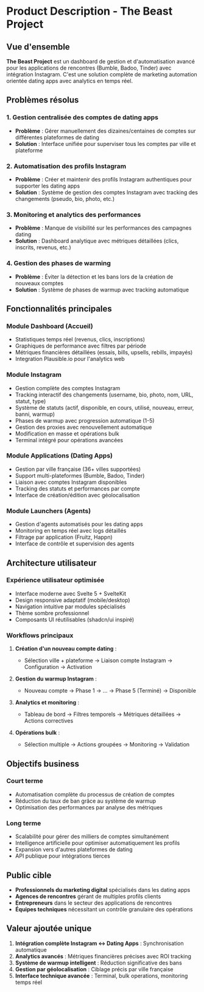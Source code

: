 # Product Description - The Beast Project

## Vue d'ensemble

**The Beast Project** est un dashboard de gestion et d'automatisation avancé pour les applications de rencontres (Bumble, Badoo, Tinder) avec intégration Instagram. C'est une solution complète de marketing automation orientée dating apps avec analytics en temps réel.

## Problèmes résolus

### 1. Gestion centralisée des comptes de dating apps
- **Problème** : Gérer manuellement des dizaines/centaines de comptes sur différentes plateformes de dating
- **Solution** : Interface unifiée pour superviser tous les comptes par ville et plateforme

### 2. Automatisation des profils Instagram
- **Problème** : Créer et maintenir des profils Instagram authentiques pour supporter les dating apps
- **Solution** : Système de gestion des comptes Instagram avec tracking des changements (pseudo, bio, photo, etc.)

### 3. Monitoring et analytics des performances
- **Problème** : Manque de visibilité sur les performances des campagnes dating
- **Solution** : Dashboard analytique avec métriques détaillées (clics, inscrits, revenus, etc.)

### 4. Gestion des phases de warming
- **Problème** : Éviter la détection et les bans lors de la création de nouveaux comptes
- **Solution** : Système de phases de warmup avec tracking automatique

## Fonctionnalités principales

### Module Dashboard (Accueil)
- Statistiques temps réel (revenus, clics, inscriptions)
- Graphiques de performance avec filtres par période
- Métriques financières détaillées (essais, bills, upsells, rebills, impayés)
- Integration Plausible.io pour l'analytics web

### Module Instagram
- Gestion complète des comptes Instagram
- Tracking interactif des changements (username, bio, photo, nom, URL, statut, type)
- Système de statuts (actif, disponible, en cours, utilisé, nouveau, erreur, banni, warmup)
- Phases de warmup avec progression automatique (1-5)
- Gestion des proxies avec renouvellement automatique
- Modification en masse et opérations bulk
- Terminal intégré pour opérations avancées

### Module Applications (Dating Apps)
- Gestion par ville française (36+ villes supportées)
- Support multi-plateformes (Bumble, Badoo, Tinder)
- Liaison avec comptes Instagram disponibles
- Tracking des statuts et performances par compte
- Interface de création/édition avec géolocalisation

### Module Launchers (Agents)
- Gestion d'agents automatisés pour les dating apps
- Monitoring en temps réel avec logs détaillés
- Filtrage par application (Fruitz, Happn)
- Interface de contrôle et supervision des agents

## Architecture utilisateur

### Expérience utilisateur optimisée
- Interface moderne avec Svelte 5 + SvelteKit
- Design responsive adaptatif (mobile/desktop)
- Navigation intuitive par modules spécialisés
- Thème sombre professionnel
- Composants UI réutilisables (shadcn/ui inspiré)

### Workflows principaux

1. **Création d'un nouveau compte dating** :
   - Sélection ville + plateforme → Liaison compte Instagram → Configuration → Activation

2. **Gestion du warmup Instagram** :
   - Nouveau compte → Phase 1 → ... → Phase 5 (Terminé) → Disponible

3. **Analytics et monitoring** :
   - Tableau de bord → Filtres temporels → Métriques détaillées → Actions correctives

4. **Opérations bulk** :
   - Sélection multiple → Actions groupées → Monitoring → Validation

## Objectifs business

### Court terme
- Automatisation complète du processus de création de comptes
- Réduction du taux de ban grâce au système de warmup
- Optimisation des performances par analyse des métriques

### Long terme  
- Scalabilité pour gérer des milliers de comptes simultanément
- Intelligence artificielle pour optimiser automatiquement les profils
- Expansion vers d'autres plateformes de dating
- API publique pour intégrations tierces

## Public cible

- **Professionnels du marketing digital** spécialisés dans les dating apps
- **Agences de rencontres** gérant de multiples profils clients
- **Entrepreneurs** dans le secteur des applications de rencontres
- **Équipes techniques** nécessitant un contrôle granulaire des opérations

## Valeur ajoutée unique

1. **Intégration complète Instagram ↔ Dating Apps** : Synchronisation automatique
2. **Analytics avancés** : Métriques financières précises avec ROI tracking
3. **Système de warmup intelligent** : Réduction significative des bans
4. **Gestion par géolocalisation** : Ciblage précis par ville française
5. **Interface technique avancée** : Terminal, bulk operations, monitoring temps réel
